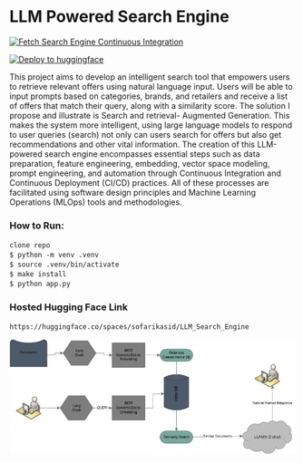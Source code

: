# LLM Powered Search Engine

[![Fetch Search Engine Continuous Integration](https://github.com/sofarikasid/LLM_Search_Engine/actions/workflows/CI.yml/badge.svg)](https://github.com/sofarikasid/LLM_Search_Engine/actions/workflows/CI.yml)

[![Deploy to huggingface](https://github.com/sofarikasid/LLM_Search_Engine/actions/workflows/CD_Hugging_Face.yml/badge.svg)](https://github.com/sofarikasid/LLM_Search_Engine/actions/workflows/CD_Hugging_Face.yml)

This project aims to develop an intelligent search tool that empowers users to retrieve relevant offers using natural language input. Users will be able to input prompts based on categories, brands, and retailers and receive a list of offers that match their query, along with a similarity score. 
The solution I propose and illustrate is Search and retrieval- Augmented Generation. This makes the system more intelligent, using large language models to respond to user queries (search) not only can users search for offers but also get recommendations and other vital information.
The creation of this LLM-powered search engine encompasses essential steps such as data preparation, feature engineering, embedding, vector space modeling, prompt engineering, and automation through Continuous Integration and Continuous Deployment (CI/CD) practices. All of these processes are facilitated using software design principles and Machine Learning Operations (MLOps) tools and methodologies.

 ### How to Run:
 ```diff
clone repo
$ python -m venv .venv
$ source .venv/bin/activate
$ make install
$ python app.py
```
### Hosted Hugging Face Link
 ```diff
https://huggingface.co/spaces/sofarikasid/LLM_Search_Engine
```

![Semantic description of image](https://github.com/sofarikasid/LLM_Search_Engine/blob/main/llm_search_engine_.jpg)
